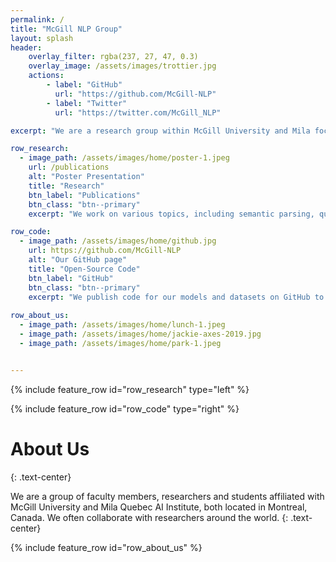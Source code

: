 ```yaml
---
permalink: /
title: "McGill NLP Group"
layout: splash
header:
    overlay_filter: rgba(237, 27, 47, 0.3)
    overlay_image: /assets/images/trottier.jpg
    actions:
        - label: "GitHub"
          url: "https://github.com/McGill-NLP"
        - label: "Twitter"
          url: "https://twitter.com/McGill_NLP"

excerpt: "We are a research group within McGill University and Mila focusing on various topics in natural language processing."

row_research:
  - image_path: /assets/images/home/poster-1.jpeg
    url: /publications
    alt: "Poster Presentation"
    title: "Research"
    btn_label: "Publications"
    btn_class: "btn--primary"
    excerpt: "We work on various topics, including semantic parsing, question answering, reading comprehension, and conversational systems. We present our works in Computational Linguistics, NLP and ML conferences and journals."

row_code:
  - image_path: /assets/images/home/github.jpg
    url: https://github.com/McGill-NLP
    alt: "Our GitHub page"
    title: "Open-Source Code"
    btn_label: "GitHub"
    btn_class: "btn--primary"
    excerpt: "We publish code for our models and datasets on GitHub to make it easier for researchers and developers to reproduce and build upon our work. We welcome pull requests and issues on active projects from the community."
  
row_about_us:
  - image_path: /assets/images/home/lunch-1.jpeg
  - image_path: /assets/images/home/jackie-axes-2019.jpg
  - image_path: /assets/images/home/park-1.jpeg


---
```

<!-- Based on: https://raw.githubusercontent.com/mmistakes/minimal-mistakes/master/docs/_pages/splash-page.md -->

{% include feature_row id="row_research" type="left" %}

{% include feature_row id="row_code" type="right" %}



# About Us
{: .text-center}

We are a group of faculty members, researchers and students affiliated with McGill University and Mila Quebec AI Institute, both located in Montreal, Canada. We often collaborate with researchers around the world.
{: .text-center}

{% include feature_row id="row_about_us" %}

